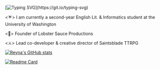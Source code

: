 [![Typing SVG](https://readme-typing-svg.demolab.com?font=Times+New+Roman&size=43&duration=3000&pause=1500&color=5938DA&vCenter=true&random=false&width=435&lines=Hey!+My+name's+Reyna!)](https://git.io/typing-svg)

<☔> I am currently a second-year English Lit. & Informatics student at the University of Washington

<🦞> Founder of Lobster Sauce Productions

<⚔️> Lead co-developer & creative director of Saintsblade TTRPG

[![Reyna's GitHub stats](https://github-readme-stats.vercel.app/api?username=fernarey&show_icons=true&theme=graywhite&hide=stars&rank_icon=github)](https://github.com/anuraghazra/github-readme-stats)


[![Readme Card](https://github-readme-stats.vercel.app/api/pin/?username=fernarey&repo=saintsblade-TTRPG&theme=slateorange)](https://github.com/anuraghazra/github-readme-stats)
<!---
fernarey/fernarey is a ✨ special ✨ repository because its `README.md` (this file) appears on your GitHub profile.
You can click the Preview link to take a look at your changes.
--->
